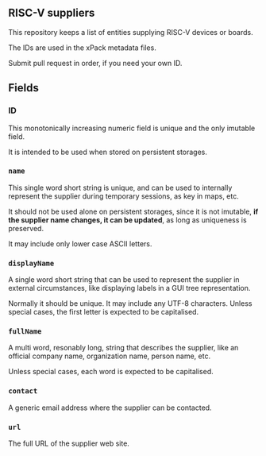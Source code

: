 ## RISC-V suppliers

This repository keeps a list of entities supplying RISC-V devices or boards.

The IDs are used in the xPack metadata files.

Submit pull request in order, if you need your own ID.

## Fields

### ID

This monotonically increasing numeric field is unique and the only imutable field.

It is intended to be used when stored on persistent storages.

### `name`

This single word short string is unique, and can be used to internally represent 
the supplier during temporary sessions, as key in maps, etc.

It should not be used alone on persistent storages,
since it is not imutable, **if the supplier name changes, it can be updated**, 
as long as uniqueness is preserved.

It may include only lower case ASCII letters.

### `displayName`

A single word short string that can be used to represent the supplier in external
circumstances, like displaying labels in a GUI tree representation.

Normally it should be unique. It may include any UTF-8 characters. 
Unless special cases, the first letter is expected to be capitalised.

### `fullName`

A multi word, resonably long, string that describes the supplier, like an 
official company name, organization name, person name, etc.

Unless special cases, each word is expected to be capitalised.

### `contact`

A generic email address where the supplier can be contacted.

### `url`

The full URL of the supplier web site.


